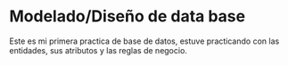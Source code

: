 # Modelado/Diseño de data base

Este es mi primera practica de base de datos, estuve practicando con las entidades, sus atributos y las reglas de negocio.

